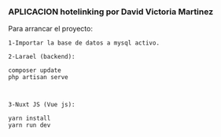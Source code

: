 ### APLICACION hotelinking por David Victoria Martinez ###

Para arrancar el proyecto:

    1-Importar la base de datos a mysql activo.

    2-Larael (backend):
  
    composer update
    php artisan serve



    3-Nuxt JS (Vue js):

    yarn install
    yarn run dev
    

